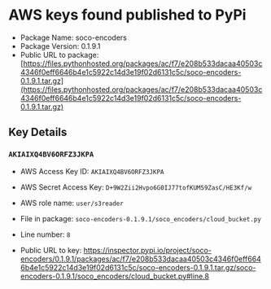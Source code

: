 # AWS keys found published to PyPi

* Package Name: soco-encoders
* Package Version: 0.1.9.1
* Public URL to package: [https://files.pythonhosted.org/packages/ac/f7/e208b533dacaa40503c4346f0eff6646b4e1c5922c14d3e19f02d6131c5c/soco-encoders-0.1.9.1.tar.gz](https://files.pythonhosted.org/packages/ac/f7/e208b533dacaa40503c4346f0eff6646b4e1c5922c14d3e19f02d6131c5c/soco-encoders-0.1.9.1.tar.gz)

## Key Details

### `AKIAIXQ4BV6ORFZ3JKPA`

* AWS Access Key ID: `AKIAIXQ4BV6ORFZ3JKPA`
* AWS Secret Access Key: `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` 
* AWS role name: `user/s3reader`
* File in package: `soco-encoders-0.1.9.1/soco_encoders/cloud_bucket.py`
* Line number: `8`

* Public URL to key: https://inspector.pypi.io/project/soco-encoders/0.1.9.1/packages/ac/f7/e208b533dacaa40503c4346f0eff6646b4e1c5922c14d3e19f02d6131c5c/soco-encoders-0.1.9.1.tar.gz/soco-encoders-0.1.9.1/soco_encoders/cloud_bucket.py#line.8


